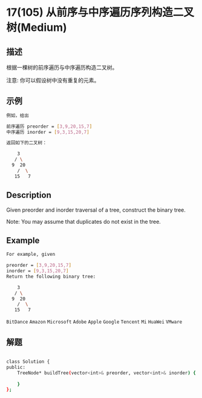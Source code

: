 # 17(105) 从前序与中序遍历序列构造二叉树(Medium)
## 描述

根据一棵树的前序遍历与中序遍历构造二叉树。

注意:
你可以假设树中没有重复的元素。

## 示例
```bash
例如，给出

前序遍历 preorder = [3,9,20,15,7]
中序遍历 inorder = [9,3,15,20,7]

返回如下的二叉树：

    3
   / \
  9  20
    /  \
   15   7
``` 

## Description

Given preorder and inorder traversal of a tree, construct the binary tree.

Note:
You may assume that duplicates do not exist in the tree.


## Example

```bash
For example, given

preorder = [3,9,20,15,7]
inorder = [9,3,15,20,7]
Return the following binary tree:

    3
   / \
  9  20
    /  \
   15   7

```

`BitDance` `Amazon` `Microsoft` `Adobe` `Apple` `Google` `Tencent` `Mi` `HuaWei` `VMware`

## 解题

```bash

class Solution {
public:
    TreeNode* buildTree(vector<int>& preorder, vector<int>& inorder) {
        
    }
};

```